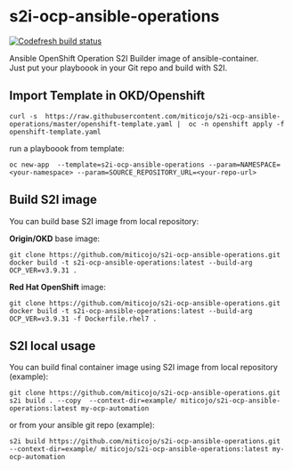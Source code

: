 # s2i-ocp-ansible-operations

[![Codefresh build status]( https://g.codefresh.io/api/badges/pipeline/miticojo/miticojo%2Fs2i-ocp-ansible-operations%2Fs2i-ocp-ansible-operations?branch=master&key=eyJhbGciOiJIUzI1NiJ9.NTgxY2U5ZDEzMWQ4ZWYwMTAwMzg4ODAx.1bCEWtvg0QcZRXP3Jq4E9qw4QgAzETDgbF3dlLfUIIs&type=cf-1)]( https://g.codefresh.io/repositories/miticojo/s2i-ocp-ansible-operations/builds?filter=trigger:build;branch:master;service:5b6cd298aedcd08626ccbdb1~s2i-ocp-ansible-operations)

Ansible OpenShift Operation S2I Builder image of ansible-container.  
Just put your playboook in your Git repo and build with S2I.

## Import Template in OKD/Openshift
```
curl -s  https://raw.githubusercontent.com/miticojo/s2i-ocp-ansible-operations/master/openshift-template.yaml |  oc -n openshift apply -f openshift-template.yaml
```
run a playboook from template:
```
oc new-app  --template=s2i-ocp-ansible-operations --param=NAMESPACE=<your-namespace> --param=SOURCE_REPOSITORY_URL=<your-repo-url>
```

## Build S2I image
You can build base S2I image from local repository:

**Origin/OKD** base image:
```
git clone https://github.com/miticojo/s2i-ocp-ansible-operations.git
docker build -t s2i-ocp-ansible-operations:latest --build-arg OCP_VER=v3.9.31 .
```

**Red Hat OpenShift** image:
```
git clone https://github.com/miticojo/s2i-ocp-ansible-operations.git
docker build -t s2i-ocp-ansible-operations:latest --build-arg OCP_VER=v3.9.31 -f Dockerfile.rhel7 .
```

## S2I local usage
You can build final container image using S2I image from local repository (example):
```
git clone https://github.com/miticojo/s2i-ocp-ansible-operations.git
s2i build . --copy  --context-dir=example/ miticojo/s2i-ocp-ansible-operations:latest my-ocp-automation
```
or from your ansible git repo (example):
```
s2i build https://github.com/miticojo/s2i-ocp-ansible-operations.git  --context-dir=example/ miticojo/s2i-ocp-ansible-operations:latest my-ocp-automation
```
